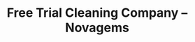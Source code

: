 ---
title: "Free Trial Cleaning Company  – Novagems"
description : "Security Guard Management Software"
keywords:
- Get Free Trial, 
draft: false
type: "free-trial-cleaning-company"
---